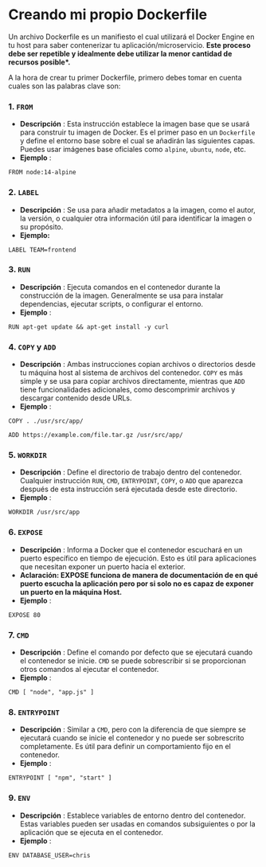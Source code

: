 # Creando mi propio Dockerfile

Un archivo Dockerfile es un manifiesto el cual utilizará el Docker Engine en tu host para saber contenerizar tu aplicación/microservicio. **Este proceso debe ser repetible y idealmente debe utilizar la menor cantidad de recursos posible\*.**

A la hora de crear tu primer Dockerfile, primero debes tomar en cuenta cuales son las palabras clave son:

### 1. `FROM`

- **Descripción** : Esta instrucción establece la imagen base que se usará para construir tu imagen de Docker. Es el primer paso en un `Dockerfile` y define el entorno base sobre el cual se añadirán las siguientes capas. Puedes usar imágenes base oficiales como `alpine`, `ubuntu`, `node`, etc.
- **Ejemplo** :

```
FROM node:14-alpine
```

### 2. `LABEL`

- **Descripción** : Se usa para añadir metadatos a la imagen, como el autor, la versión, o cualquier otra información útil para identificar la imagen o su propósito.
- **Ejemplo:**

```
LABEL TEAM=frontend
```

### 3. `RUN`

- **Descripción** : Ejecuta comandos en el contenedor durante la construcción de la imagen. Generalmente se usa para instalar dependencias, ejecutar scripts, o configurar el entorno.
- **Ejemplo** :

```
RUN apt-get update && apt-get install -y curl
```

### 4. `COPY` y `ADD`

- **Descripción** : Ambas instrucciones copian archivos o directorios desde tu máquina host al sistema de archivos del contenedor. `COPY` es más simple y se usa para copiar archivos directamente, mientras que `ADD` tiene funcionalidades adicionales, como descomprimir archivos y descargar contenido desde URLs.
- **Ejemplo** :

```
COPY . ./usr/src/app/

ADD https://example.com/file.tar.gz /usr/src/app/
```

### 5. `WORKDIR`

- **Descripción** : Define el directorio de trabajo dentro del contenedor. Cualquier instrucción `RUN`, `CMD`, `ENTRYPOINT`, `COPY`, o `ADD` que aparezca después de esta instrucción será ejecutada desde este directorio.
- **Ejemplo** :

```
WORKDIR /usr/src/app
```

### 6. `EXPOSE`

- **Descripción** : Informa a Docker que el contenedor escuchará en un puerto específico en tiempo de ejecución. Esto es útil para aplicaciones que necesitan exponer un puerto hacia el exterior.
- **Aclaración: EXPOSE funciona de manera de documentación de en qué puerto escucha la aplicación pero por si solo no es capaz de exponer un puerto en la máquina Host.**
- **Ejemplo** :

```
EXPOSE 80
```

### 7. `CMD`

- **Descripción** : Define el comando por defecto que se ejecutará cuando el contenedor se inicie. `CMD` se puede sobrescribir si se proporcionan otros comandos al ejecutar el contenedor.
- **Ejemplo** :

```
CMD [ "node", "app.js" ]
```

### 8. `ENTRYPOINT`

- **Descripción** : Similar a `CMD`, pero con la diferencia de que siempre se ejecutará cuando se inicie el contenedor y no puede ser sobrescrito completamente. Es útil para definir un comportamiento fijo en el contenedor.
- **Ejemplo** :

```
ENTRYPOINT [ "npm", "start" ]
```

### 9. `ENV`

- **Descripción** : Establece variables de entorno dentro del contenedor. Estas variables pueden ser usadas en comandos subsiguientes o por la aplicación que se ejecuta en el contenedor.
- **Ejemplo** :

```
ENV DATABASE_USER=chris
```
